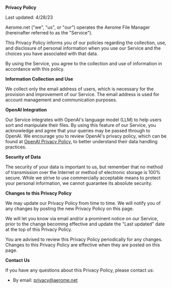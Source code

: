<article>

**Privacy Policy**

Last updated: 4/28/23

Aerome.net ("we", "us", or "our") operates the Aerome File Manager (hereinafter referred to as the "Service").

This Privacy Policy informs you of our policies regarding the collection, use, and disclosure of personal information when you use our Service and the choices you have associated with that data.

By using the Service, you agree to the collection and use of information in accordance with this policy.

**Information Collection and Use**

We collect only the email address of users, which is necessary for the provision and improvement of our Service. The email address is used for account management and communication purposes.

**OpenAI Integration**

Our Service integrates with OpenAI's language model (LLM) to help users sort and manipulate their files. By using this feature of our Service, you acknowledge and agree that your queries may be passed through to OpenAI. We encourage you to review OpenAI's privacy policy, which can be found at [OpenAI Privacy Policy](https://openai.com/policies/privacy-policy), to better understand their data handling practices.

**Security of Data**

The security of your data is important to us, but remember that no method of transmission over the Internet or method of electronic storage is 100% secure. While we strive to use commercially acceptable means to protect your personal information, we cannot guarantee its absolute security.

**Changes to this Privacy Policy**

We may update our Privacy Policy from time to time. We will notify you of any changes by posting the new Privacy Policy on this page.

We will let you know via email and/or a prominent notice on our Service, prior to the change becoming effective and update the "Last updated" date at the top of this Privacy Policy.

You are advised to review this Privacy Policy periodically for any changes. Changes to this Privacy Policy are effective when they are posted on this page.

**Contact Us**

If you have any questions about this Privacy Policy, please contact us:

* By email: <privacy@aerome.net>

</article>
